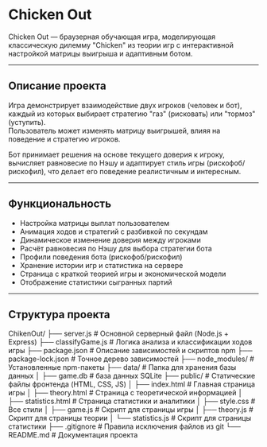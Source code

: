 # Chicken Out

Chicken Out — браузерная обучающая игра, моделирующая классическую дилемму "Chicken" из теории игр с интерактивной настройкой матрицы выигрыша и адаптивным ботом.

---

## Описание проекта

Игра демонстрирует взаимодействие двух игроков (человек и бот), каждый из которых выбирает стратегию "газ" (рисковать) или "тормоз" (уступить).  
Пользователь может изменять матрицу выигрышей, влияя на поведение и стратегию игроков.

Бот принимает решения на основе текущего доверия к игроку, вычисляет равновесие по Нэшу и адаптирует стиль игры (рискофоб/рискофил), что делает его поведение реалистичным и интересным.

---

## Функциональность

- Настройка матрицы выплат пользователем  
- Анимация ходов и стратегий с разбивкой по секундам  
- Динамическое изменение доверия между игроками  
- Расчёт равновесия по Нэшу для выбора стратегии бота  
- Профили поведения бота (рискофоб/рискофил)  
- Хранение истории игр и статистика на сервере  
- Страница с краткой теорией игры и экономической модели  
- Отображение статистики сыгранных партий

---

## Структура проекта
ChikenOut/
├── server.js # Основной серверный файл (Node.js + Express)
├── classifyGame.js # Логика анализа и классификации ходов игры
├── package.json # Описание зависимостей и скриптов npm
├── package-lock.json # Точное дерево зависимостей
├── node_modules/ # Установленные npm-пакеты
├── data/ # Папка для хранения базы данных
│ ├── game.db # база данных SQLite
├── public/ # Статические файлы фронтенда (HTML, CSS, JS)
│ ├── index.html # Главная страница игры
│ ├── theory.html # Страница с теоретической информацией
│ ├── statistics.html # Страница статистики и аналитики
│ ├── style.css # Все стили
│ ├── game.js # Скрипт для страницы игры
│ ├── theory.js # Скрипт для страницы теории
│ └── statistics.js # Скрипт для страницы статистики
├── .gitignore # Правила исключения файлов из git
└── README.md # Документация проекта
